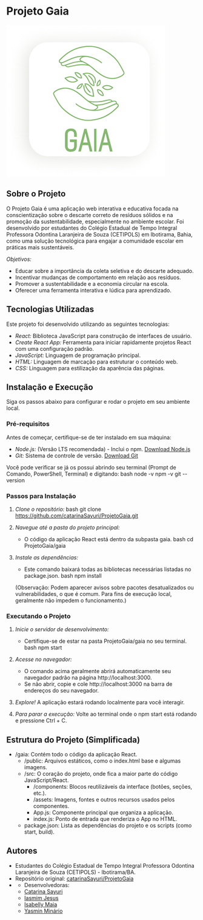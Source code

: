 # Projeto Gaia

![Logo Gaia](/src/assets/images/imageGaia.png) <!-- Ajuste o caminho se necessário -->

## Sobre o Projeto

O Projeto Gaia é uma aplicação web interativa e educativa focada na conscientização sobre o descarte correto de resíduos sólidos e na promoção da sustentabilidade, especialmente no ambiente escolar. Foi desenvolvido por estudantes do Colégio Estadual de Tempo Integral Professora Odontina Laranjeira de Souza (CETIPOLS) em Ibotirama, Bahia, como uma solução tecnológica para engajar a comunidade escolar em práticas mais sustentáveis.

*Objetivos:*

*   Educar sobre a importância da coleta seletiva e do descarte adequado.
*   Incentivar mudanças de comportamento em relação aos resíduos.
*   Promover a sustentabilidade e a economia circular na escola.
*   Oferecer uma ferramenta interativa e lúdica para aprendizado.

## Tecnologias Utilizadas

Este projeto foi desenvolvido utilizando as seguintes tecnologias:

*   *React:* Biblioteca JavaScript para construção de interfaces de usuário.
*   *Create React App:* Ferramenta para iniciar rapidamente projetos React com uma configuração padrão.
*   *JavaScript:* Linguagem de programação principal.
*   *HTML:* Linguagem de marcação para estruturar o conteúdo web.
*   *CSS:* Linguagem para estilização da aparência das páginas.


## Instalação e Execução

Siga os passos abaixo para configurar e rodar o projeto em seu ambiente local.

### Pré-requisitos

Antes de começar, certifique-se de ter instalado em sua máquina:

*   *Node.js:* (Versão LTS recomendada) - Inclui o npm. [Download Node.js](https://nodejs.org/)
*   *Git:* Sistema de controle de versão. [Download Git](https://git-scm.com/downloads)

Você pode verificar se já os possui abrindo seu terminal (Prompt de Comando, PowerShell, Terminal) e digitando:
bash
node -v
npm -v
git --version


### Passos para Instalação

1.  *Clone o repositório:*
    bash
    git clone https://github.com/catarinaSayuri/ProjetoGaia.git
    

2.  *Navegue até a pasta do projeto principal:*
    *   O código da aplicação React está dentro da subpasta gaia.
    bash
    cd ProjetoGaia/gaia
    

3.  *Instale as dependências:*
    *   Este comando baixará todas as bibliotecas necessárias listadas no package.json.
    bash
    npm install
    
    (Observação: Podem aparecer avisos sobre pacotes desatualizados ou vulnerabilidades, o que é comum. Para fins de execução local, geralmente não impedem o funcionamento.)

### Executando o Projeto

1.  *Inicie o servidor de desenvolvimento:*
    *   Certifique-se de estar na pasta ProjetoGaia/gaia no seu terminal.
    bash
    npm start
    

2.  *Acesse no navegador:*
    *   O comando acima geralmente abrirá automaticamente seu navegador padrão na página http://localhost:3000.
    *   Se não abrir, copie e cole http://localhost:3000 na barra de endereços do seu navegador.

3.  *Explore!* A aplicação estará rodando localmente para você interagir.

4.  *Para parar a execução:* Volte ao terminal onde o npm start está rodando e pressione Ctrl + C.

## Estrutura do Projeto (Simplificada)

*   /gaia: Contém todo o código da aplicação React.
    *   /public: Arquivos estáticos, como o index.html base e algumas imagens.
    *   /src: O coração do projeto, onde fica a maior parte do código JavaScript/React.
        *   /components: Blocos reutilizáveis da interface (botões, seções, etc.).
        *   /assets: Imagens, fontes e outros recursos usados pelos componentes.
        *   App.js: Componente principal que organiza a aplicação.
        *   index.js: Ponto de entrada que renderiza o App no HTML.
    *   package.json: Lista as dependências do projeto e os scripts (como start, build).

## Autores

*   Estudantes do Colégio Estadual de Tempo Integral Professora Odontina Laranjeira de Souza (CETIPOLS) - Ibotirama/BA.
*   Repositório original: [catarinaSayuri/ProjetoGaia](https://github.com/catarinaSayuri/ProjetoGaia)
* * Desenvolvedoras:
  - [Catarina Sayuri](https://www.linkedin.com/in/catarina-sayuri/)
  - [Iasmim Jesus](https://www.linkedin.com/in/iasmim-/)
  - [Isabelly Maia](https://www.linkedin.com/in/isabellymaia/)
  - [Yasmin Minário](https://www.linkedin.com/in/yasmin-minario/)
